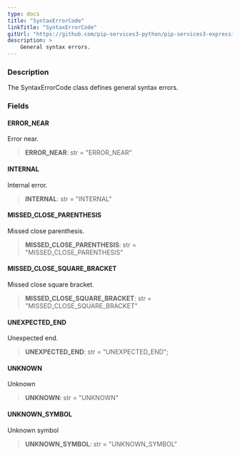 ```yaml
---
type: docs
title: "SyntaxErrorCode"
linkTitle: "SyntaxErrorCode"
gitUrl: "https://github.com/pip-services3-python/pip-services3-expressions-python"
description: > 
    General syntax errors.
---
```


### Description

The SyntaxErrorCode class defines general syntax errors.

### Fields

<span class="hide-title-link">

#### ERROR_NEAR
Error near.
> **ERROR_NEAR**: str = "ERROR_NEAR"

#### INTERNAL
Internal error.
> **INTERNAL**: str = "INTERNAL"

#### MISSED_CLOSE_PARENTHESIS
Missed close parenthesis.
> **MISSED_CLOSE_PARENTHESIS**: str = "MISSED_CLOSE_PARENTHESIS"

#### MISSED_CLOSE_SQUARE_BRACKET
Missed close square bracket.
> **MISSED_CLOSE_SQUARE_BRACKET**: str = "MISSED_CLOSE_SQUARE_BRACKET"

#### UNEXPECTED_END
Unexpected end.
> **UNEXPECTED_END**: str = "UNEXPECTED_END";

#### UNKNOWN
Unknown
> **UNKNOWN**: str = "UNKNOWN"

#### UNKNOWN_SYMBOL
Unknown symbol
> **UNKNOWN_SYMBOL**: str = "UNKNOWN_SYMBOL"


</span>
